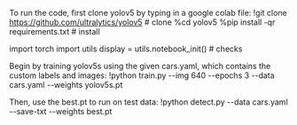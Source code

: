 To run the code, first clone yolov5 by typing in a google colab file:
  !git clone https://github.com/ultralytics/yolov5  # clone
  %cd yolov5
  %pip install -qr requirements.txt  # install

  import torch
  import utils
  display = utils.notebook_init()  # checks

Begin by training yolov5s using the given cars.yaml, which contains the custom labels and images:
  !python train.py --img 640 --epochs 3 --data cars.yaml --weights yolov5s.pt
  
Then, use the best.pt to run on test data:
  !python detect.py --data cars.yaml --save-txt --weights best.pt

